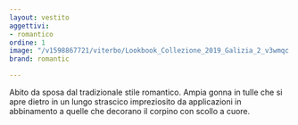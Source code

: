 ```yaml
---
layout: vestito
aggettivi:
- romantico
ordine: 1
image: "/v1598867721/viterbo/Lookbook_Collezione_2019_Galizia_2_v3wmqc.jpg"
brand: romantic

---
```

Abito da sposa dal tradizionale stile romantico. Ampia gonna in tulle che si apre dietro in un lungo strascico impreziosito da applicazioni in abbinamento a quelle che decorano il corpino con scollo a cuore.